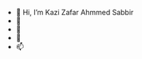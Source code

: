 - 👋 Hi, I’m Kazi Zafar Ahmmed Sabbir
- 👀 
- 🌱 
- 💞️ 
- 📫 
<!---
sabbirkz/sabbirkz is a ✨ special ✨ repository because its `README.md` (this file) appears on your GitHub profile.
You can click the Preview link to take a look at your changes.
--->
